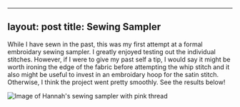 
---
layout: post
title: Sewing Sampler
---

While I have sewn in the past, this was my first attempt at a formal embroidary sewing sampler. I greatly enjoyed testing out the individual stitches. However, if I were to give my past self a tip, I would say it might be worth ironing the edge of the fabric before attempting the whip stitch and it also might be useful to invest in an embroidary hoop for the satin stitch. Otherwise, I think the project went pretty smoothly. See the results below!

![Image of Hannah's sewing sampler with pink thread](https://hannahtager.github.io/img/Sampler2.jpg)
